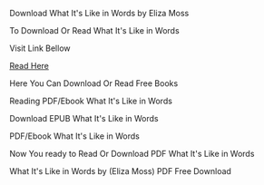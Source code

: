 Download What It's Like in Words by Eliza Moss

To Download Or Read What It's Like in Words

Visit Link Bellow

[Read Here](https://mobionlines.web.app/teenytiny/203578775-what-it-s-like-in-words)

Here You Can Download Or Read Free Books

Reading PDF/Ebook What It's Like in Words

Download EPUB What It's Like in Words

PDF/Ebook What It's Like in Words

Now You ready to Read Or Download PDF What It's Like in Words

What It's Like in Words by (Eliza Moss) PDF Free Download
